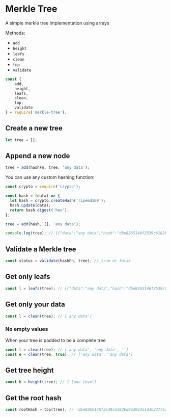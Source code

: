 # Merkle Tree

A simple merkle tree implementation using arrays

Methods:

 * `add`
 * `height`
 * `leafs`
 * `clean`
 * `top`
 * `validate`

```js
const {
    add,
    height,
    leafs,
    clean,
    top,
    validate
} = require('merkle-tree');
```


## Create a new tree

```js
let tree = [];
```

## Append a new node

```js
tree = add(hashFn, tree, 'any data');
```

You can use any custom hashing function:

```js
const crypto = require('crypto');

const hash = (data) => {
  let hash = crypto.createHash('ripemd160');
  hash.update(data);
  return hash.digest('hex');
};

tree = add(hash, [], 'any data');

console.log(tree); // [{"data":"any data","hash":"dbe8265146f2539c6182bd9a203351d3b2377a3f"}]
```

## Validate a Merkle tree

```js
const status = validate(hashFn, tree); // true or false
```

## Get only leafs

```js
const l = leafs(tree); // [{"data":"any data","hash":"dbe8265146f2539c6182bd9a203351d3b2377a3f"}]
```

## Get only your data

```js
const l = clean(tree); // ['any data']
```

### No empty values

When your tree is padded to be a complete tree

```js
const l = clean(tree); // ['any data', 'any data', '']
const e = clean(tree, true); // ['any data', 'any data']
```

## Get tree height

```js
const h = height(tree); // 1 [one level]
```

## Get the root hash

```js
const rootHash = top(tree); // 'dbe8265146f2539c6182bd9a203351d3b2377a3f'
```

